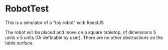 # RobotTest
This is a simulator of a “toy robot” with ReactJS

The robot will be placed and move on a square tabletop, of dimensions 5 units x 5
units (Or definable by user). There are no other obstructions on the table surface.
